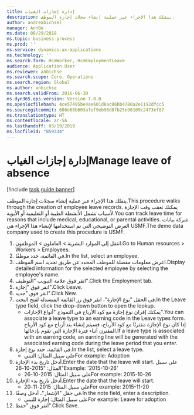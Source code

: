 ```yaml
---
title: إدارة إجازات الغياب
description: ينقلك هذا الإجراء عبر عملية إنشاء سجلات إجازة الموظف.
author: andreabichsel
manager: AnnBe
ms.date: 08/29/2018
ms.topic: business-process
ms.prod: ''
ms.service: dynamics-ax-applications
ms.technology: ''
ms.search.form: HcmWorker, HcmEmploymentLeave
audience: Application User
ms.reviewer: anbichse
ms.search.scope: Core, Operations
ms.search.region: Global
ms.author: anbichse
ms.search.validFrom: 2016-06-30
ms.dyn365.ops.version: Version 7.0.0
ms.openlocfilehash: 4ce57495be4ae601d6ac06bb4780a2e1192dfcc5
ms.sourcegitcommit: 608e68b603afef9eb98d8fb25e90109c2473ef87
ms.translationtype: HT
ms.contentlocale: ar-SA
ms.lasthandoff: 03/19/2019
ms.locfileid: "859334"
---
```

# <a name="manage-leave-of-absence"></a><span data-ttu-id="ba586-103">إدارة إجازات الغياب</span><span class="sxs-lookup"><span data-stu-id="ba586-103">Manage leave of absence</span></span>

[!include [task guide banner](../../includes/task-guide-banner.md)]

<span data-ttu-id="ba586-104">ينقلك هذا الإجراء عبر عملية إنشاء سجلات إجازة الموظف.</span><span class="sxs-lookup"><span data-stu-id="ba586-104">This procedure walks through the creation of employee leave records.</span></span> <span data-ttu-id="ba586-105">يمكنك تعقب وقت الإجازة لأسباب تشمل الأنشطة الطبية أو التعليمية أو الأبوية.</span><span class="sxs-lookup"><span data-stu-id="ba586-105">You can track leave time for reasons that include medical, educational, or parental activities.</span></span> <span data-ttu-id="ba586-106">شركة بيانات العرض التوضيحي التي تم استخدامها لإنشاء هذا الإجراء هي USMF.</span><span class="sxs-lookup"><span data-stu-id="ba586-106">The demo data company used to create this procedure is USMF.</span></span>

1. <span data-ttu-id="ba586-107">انتقل إلى الموارد البشرية > العاملون > الموظفون.</span><span class="sxs-lookup"><span data-stu-id="ba586-107">Go to Human resources > Workers > Employees.</span></span>
2. <span data-ttu-id="ba586-108">في القائمة، حدد موظفًا.</span><span class="sxs-lookup"><span data-stu-id="ba586-108">In the list, select an employee.</span></span>
3. <span data-ttu-id="ba586-109">اعرض معلومات مفصلة للموظف المحدد عن طريق تحديد اسم الموظف.</span><span class="sxs-lookup"><span data-stu-id="ba586-109">Display detailed information for the selected employee by selecting the employee's name.</span></span>
4. <span data-ttu-id="ba586-110">انقر فوق علامة التبويب "التوظيف‬‬".</span><span class="sxs-lookup"><span data-stu-id="ba586-110">Click the Employment tab.</span></span>
5. <span data-ttu-id="ba586-111">انقر فوق "إجازة".</span><span class="sxs-lookup"><span data-stu-id="ba586-111">Click Leave.</span></span>
6. <span data-ttu-id="ba586-112">انقر فوق "جديد".</span><span class="sxs-lookup"><span data-stu-id="ba586-112">Click New.</span></span>
7. <span data-ttu-id="ba586-113">في الحقل "نوع الإجازة"، انقر فوق زر القائمة المنسدلة لفتح البحث.</span><span class="sxs-lookup"><span data-stu-id="ba586-113">In the Leave type field, click the drop-down button to open the lookup.</span></span>
    * <span data-ttu-id="ba586-114">يمكنك إقران نوع إجازة مع كود الأرباح في النموذج "أنواع الإجازات".</span><span class="sxs-lookup"><span data-stu-id="ba586-114">You can associate a leave type to an earning code in the Leave types form.</span></span> <span data-ttu-id="ba586-115">إذا كان نوع الإجازة مقترنًا مع كود الأرباح، فسيتم إنشاء بند أرباح مع كود الأرباح المقترن أثناء فترة الإجازة التي تقوم بإدخالها.</span><span class="sxs-lookup"><span data-stu-id="ba586-115">If a leave type is associated with an earning code, an earning line will be generated with the associated earning code during the leave period that you enter.</span></span>  
8. <span data-ttu-id="ba586-116">في القائمة، حدد نوع إجازة.</span><span class="sxs-lookup"><span data-stu-id="ba586-116">In the list, select a leave type.</span></span> 
    * <span data-ttu-id="ba586-117">على سبيل المثال: التبني</span><span class="sxs-lookup"><span data-stu-id="ba586-117">For example: Adoption</span></span>  
9. <span data-ttu-id="ba586-118">أدخل تاريخ بدء الإجازة.</span><span class="sxs-lookup"><span data-stu-id="ba586-118">Enter the date that the leave will start.</span></span> <span data-ttu-id="ba586-119">على سبيل المثال: "2015-10-26"</span><span class="sxs-lookup"><span data-stu-id="ba586-119">Example: '2015-10-26'</span></span>
    * <span data-ttu-id="ba586-120">على سبيل المثال: 2015-10-26</span><span class="sxs-lookup"><span data-stu-id="ba586-120">For example:  2015-10-26</span></span>  
10. <span data-ttu-id="ba586-121">أدخل تاريخ بدء الإجازة.</span><span class="sxs-lookup"><span data-stu-id="ba586-121">Enter the date that the leave will start.</span></span> 
    * <span data-ttu-id="ba586-122">على سبيل المثال: 2015-11-20</span><span class="sxs-lookup"><span data-stu-id="ba586-122">For example:  2015-11-20</span></span>  
11. <span data-ttu-id="ba586-123">في حقل "الإشعار"، أدخل وصفًا.</span><span class="sxs-lookup"><span data-stu-id="ba586-123">In the note field, enter a description.</span></span>
    * <span data-ttu-id="ba586-124">على سبيل المثال: إجازة للتبني</span><span class="sxs-lookup"><span data-stu-id="ba586-124">For example: Leave for adoption</span></span>  
12. <span data-ttu-id="ba586-125">انقر فوق "حفظ".</span><span class="sxs-lookup"><span data-stu-id="ba586-125">Click Save.</span></span>

